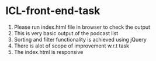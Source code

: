 # ICL-front-end-task

1) Please run index.html file in browser to check the output
2) This is very basic output of the podcast list
3) Sorting and filter functionality is achieved using jQuery
4) There is alot of scope of improvement w.r.t task
5) The index.html is responsive
